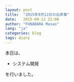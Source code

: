 ```yaml
---
layout: post
title:  "2015年9月12日の出来事"
date:   2015-09-12 22:00
author: "FUNABARA Masao"
lang: "ja"
categories: blog
tags: diary
---
```


本日は、

* システム開発

を行いました。
